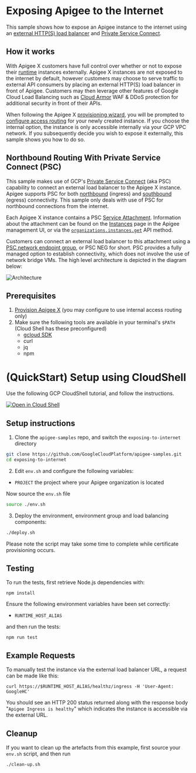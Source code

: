 # Exposing Apigee to the Internet

This sample shows how to expose an Apigee instance to the internet using an [external HTTP(S) load balancer](https://cloud.google.com/load-balancing/docs/https) and [Private Service Connect](https://cloud.google.com/apigee/docs/api-platform/system-administration/northbound-networking-psc).

## How it works

With Apigee X customers have full control over whether or not to expose their [runtime](https://cloud.google.com/apigee/docs/api-platform/get-started/what-apigee#componentsofapigeeedge-edgeapiservices) instances externally. Apigee X instances are not exposed to the internet by default, however customers may choose to serve traffic to external API consumers by placing an external HTTP(S) load balancer in front of Apigee. Customers may then leverage other features of Google Cloud Load Balancing such as [Cloud Armor](https://cloud.google.com/armor) WAF & DDoS protection for additional security in front of their APIs.

When following the Apigee X [provisioning wizard](https://cloud.google.com/apigee/docs/api-platform/get-started/wizard-select-project), you will be prompted to [configure access routing](https://cloud.google.com/apigee/docs/api-platform/get-started/configure-routing) for your newly created instance. If you choose the internal option, the instance is only accessible internally via your GCP VPC network. If you subsequently decide you wish to expose it externally, this sample shows you how to do so.

## Northbound Routing With Private Service Connect (PSC)

This sample makes use of GCP's [Private Service Connect](https://cloud.google.com/vpc/docs/private-service-connect) (aka PSC) capability to connect an external load balancer to the Apigee X instance.  Apigee supports PSC for both [northbound](https://cloud.google.com/apigee/docs/api-platform/system-administration/northbound-networking-psc) (ingress) and [southbound](https://cloud.google.com/apigee/docs/api-platform/architecture/southbound-networking-patterns-endpoints) (egress) connectivity.  This sample only deals with use of PSC for northbound connections from the internet.

Each Apigee X instance contains a PSC [Service Attachment](https://cloud.google.com/vpc/docs/about-vpc-hosted-services#service-attachments). Information about the attachment can be found on the [Instances](https://cloud.google.com/apigee/docs/api-platform/system-administration/instances) page in the Apigee management UI, or via the [`organizations.instances.get`](https://cloud.google.com/apigee/docs/reference/apis/apigee/rest/v1/organizations.instances/get) API method.

Customers can connect an external load balancer to this attachment using a [PSC network endpoint group](https://cloud.google.com/load-balancing/docs/negs#psc-neg), or PSC NEG for short.  PSC provides a fully managed option to establish connectivity, which does not involve the use of network bridge VMs.   The high level architecture is depicted in the diagram below:

![Architecture](https://cloud.google.com/static/apigee/docs/api-platform/images/psc-arch.png)

## Prerequisites
1. [Provision Apigee X](https://cloud.google.com/apigee/docs/api-platform/get-started/provisioning-intro) (you may configure to use internal access routing only)
2. Make sure the following tools are available in your terminal's `$PATH` (Cloud Shell has these preconfigured)
    * [gcloud SDK](https://cloud.google.com/sdk/docs/install)
    * curl
    * jq
    * npm
# (QuickStart) Setup using CloudShell

Use the following GCP CloudShell tutorial, and follow the instructions.

[![Open in Cloud Shell](https://gstatic.com/cloudssh/images/open-btn.png)](https://ssh.cloud.google.com/cloudshell/open?cloudshell_git_repo=https://github.com/GoogleCloudPlatform/apigee-samples&cloudshell_git_branch=main&cloudshell_workspace=.&cloudshell_tutorial=exposing-to-internet/docs/cloudshell-tutorial.md)

## Setup instructions

1. Clone the `apigee-samples` repo, and switch the `exposing-to-internet` directory


```bash
git clone https://github.com/GoogleCloudPlatform/apigee-samples.git
cd exposing-to-internet
```

2. Edit `env.sh` and configure the following variables:

* `PROJECT` the project where your Apigee organization is located

Now source the `env.sh` file

```bash
source ./env.sh
```

3. Deploy the environment, environment group and load balancing components:

```bash
./deploy.sh
```
Please note the script may take some time to complete while certificate provisioning occurs.

## Testing
To run the tests, first retrieve Node.js dependencies with:
```
npm install
```
Ensure the following environment variables have been set correctly:
* `RUNTIME_HOST_ALIAS`

and then run the tests:
```
npm run test
```

## Example Requests
To manually test the instance via the external load balancer URL, a request can be made like this:
```
curl https://$RUNTIME_HOST_ALIAS/healthz/ingress -H 'User-Agent: GoogleHC'
```

You should see an HTTP 200 status returned along with the response body "`Apigee Ingress is healthy`" which indicates the instance is accessible via the external URL.

## Cleanup

If you want to clean up the artefacts from this example, first source your `env.sh` script, and then run

```bash
./clean-up.sh
```